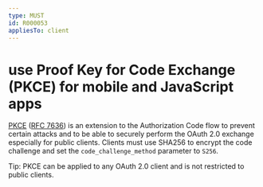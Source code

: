 ```yaml
---
type: MUST
id: R000053
appliesTo: client
---
```


# use Proof Key for Code Exchange (PKCE) for mobile and JavaScript apps

[PKCE](https://oauth.net/2/pkce) ([RFC 7636](https://tools.ietf.org/html/rfc7636)) is an extension to the Authorization Code flow to prevent certain attacks and to be able to securely perform the OAuth 2.0 exchange especially for public clients.
Clients must use SHA256 to encrypt the code challenge and set the `code_challenge_method` parameter to `S256`.

Tip:
PKCE can be applied to any OAuth 2.0 client and is not restricted to public clients.

